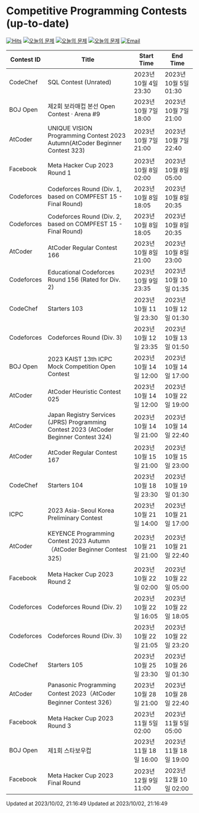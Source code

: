 Competitive Programming Contests (up-to-date)
========
[![Hits](https://hits.seeyoufarm.com/api/count/incr/badge.svg?url=https%3A%2F%2Fgithub.com%2Fika9810%2FCompetitive-Programming-Contests&count_bg=%2379C83D&title_bg=%23555555&icon=&icon_color=%23E7E7E7&title=hits&edge_flat=false)](https://hits.seeyoufarm.com)
[![오늘의 문제](https://img.shields.io/badge/Today's%20ABC-Link-lightpink)](https://github.com/ika9810/Atcoder-Daily-Contests/blob/main/ABC.md) 
[![오늘의 문제](https://img.shields.io/badge/Today's%20ARC-Link-orange)](https://github.com/ika9810/Atcoder-Daily-Contests/blob/main/ARC.md) 
[![오늘의 문제](https://img.shields.io/badge/Today's%20AGC-Link-red)](https://github.com/ika9810/Atcoder-Daily-Contests/blob/main/AGC.md) 
[![Email](https://img.shields.io/badge/Email-ika7204@naver.com-ff69b4)](mailTo:ika7204@naver.com)

 Contest ID | Title | Start Time | End Time |
---|---|---|---|
| CodeChef | SQL Contest (Unrated) | 2023년 10월 4일 23:30 | 2023년 10월 5일 01:30 |
| BOJ Open | 제2회 보라매컵 본선 Open Contest · Arena #9 | 2023년 10월 7일 18:00 | 2023년 10월 7일 21:00 |
| AtCoder | UNIQUE VISION Programming Contest 2023 Autumn(AtCoder Beginner Contest 323) | 2023년 10월 7일 21:00 | 2023년 10월 7일 22:40 |
| Facebook | Meta Hacker Cup 2023 Round 1 | 2023년 10월 8일 02:00 | 2023년 10월 8일 05:00 |
| Codeforces | Codeforces Round (Div. 1, based on COMPFEST 15 - Final Round) | 2023년 10월 8일 18:05 | 2023년 10월 8일 20:35 |
| Codeforces | Codeforces Round (Div. 2, based on COMPFEST 15 - Final Round) | 2023년 10월 8일 18:05 | 2023년 10월 8일 20:35 |
| AtCoder | AtCoder Regular Contest 166 | 2023년 10월 8일 21:00 | 2023년 10월 8일 23:00 |
| Codeforces | Educational Codeforces Round 156 (Rated for Div. 2) | 2023년 10월 9일 23:35 | 2023년 10월 10일 01:35 |
| CodeChef | Starters 103 | 2023년 10월 11일 23:30 | 2023년 10월 12일 01:30 |
| Codeforces | Codeforces Round (Div. 3) | 2023년 10월 12일 23:35 | 2023년 10월 13일 01:50 |
| BOJ Open | 2023 KAIST 13th ICPC Mock Competition Open Contest | 2023년 10월 14일 12:00 | 2023년 10월 14일 17:00 |
| AtCoder | AtCoder Heuristic Contest 025 | 2023년 10월 14일 12:00 | 2023년 10월 22일 19:00 |
| AtCoder | Japan Registry Services (JPRS) Programming Contest 2023 (AtCoder Beginner Contest 324) | 2023년 10월 14일 21:00 | 2023년 10월 14일 22:40 |
| AtCoder | AtCoder Regular Contest 167 | 2023년 10월 15일 21:00 | 2023년 10월 15일 23:00 |
| CodeChef | Starters 104 | 2023년 10월 18일 23:30 | 2023년 10월 19일 01:30 |
| ICPC | 2023 Asia-Seoul Korea Preliminary Contest | 2023년 10월 21일 14:00 | 2023년 10월 21일 17:00 |
| AtCoder | KEYENCE Programming Contest 2023 Autumn（AtCoder Beginner Contest 325） | 2023년 10월 21일 21:00 | 2023년 10월 21일 22:40 |
| Facebook | Meta Hacker Cup 2023 Round 2 | 2023년 10월 22일 02:00 | 2023년 10월 22일 05:00 |
| Codeforces | Codeforces Round (Div. 2) | 2023년 10월 22일 16:05 | 2023년 10월 22일 18:05 |
| Codeforces | Codeforces Round (Div. 3) | 2023년 10월 22일 21:05 | 2023년 10월 22일 23:20 |
| CodeChef | Starters 105 | 2023년 10월 25일 23:30 | 2023년 10월 26일 01:30 |
| AtCoder | Panasonic Programming Contest 2023（AtCoder Beginner Contest 326） | 2023년 10월 28일 21:00 | 2023년 10월 28일 22:40 |
| Facebook | Meta Hacker Cup 2023 Round 3 | 2023년 11월 5일 02:00 | 2023년 11월 5일 05:00 |
| BOJ Open | 제1회 스타보우컵 | 2023년 11월 18일 16:00 | 2023년 11월 18일 19:00 |
| Facebook | Meta Hacker Cup 2023 Final Round | 2023년 12월 9일 11:00 | 2023년 12월 10일 02:00 |

Updated at 2023/10/02, 21:16:49
Updated at 2023/10/02, 21:16:49
